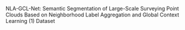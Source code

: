 NLA-GCL-Net: Semantic Segmentation of Large-Scale Surveying Point Clouds Based on Neighborhood Label Aggregation and Global Context Learning
(1) Dataset
